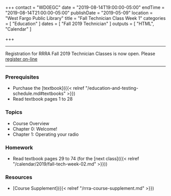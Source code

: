 +++
contact = "WD0EGC"
date = "2019-08-14T19:00:00-05:00"
endTime = "2019-08-14T21:00:00-05:00"
publishDate = "2019-05-09"
location = "West Fargo Public Library"
title = "Fall Technician Class Week 1"
categories = [ "Education" ]
dates = [ "Fall 2019 Technician" ]
outputs = [ "HTML", "Calendar" ]

+++

---

Registration for RRRA Fall 2019 Technician Classes is now open.  Please
[register on-line](https://www.eventbrite.com/e/amateur-ham-radio-license-class-tickets-65744430361)

---

### Prerequisites

* Purchase the [textbook]({{< relref "/education-and-testing-schedule.md#textbooks" >}}) 
* Read textbook pages 1 to 28

### Topics

* Course Overview
* Chapter 0: Welcome!
* Chapter 1: Operating your radio

### Homework

* Read textbook pages 29 to 74 (for the [next class]({{< relref "/calendar/2019/fall-tech-week-02.md" >}}))

### Resources

* [Course Supplement]({{< relref "/rrra-course-supplement.md" >}})
<!--* [Syllabus](/s/2xabO1oD5mbpVRh)-->
